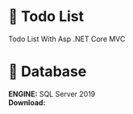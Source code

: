 # 🚀 Todo List 
Todo List With Asp .NET Core MVC 

# 🚀 Database
<b>ENGINE:</b> SQL Server 2019 <br>
<b>Download:</b> 


